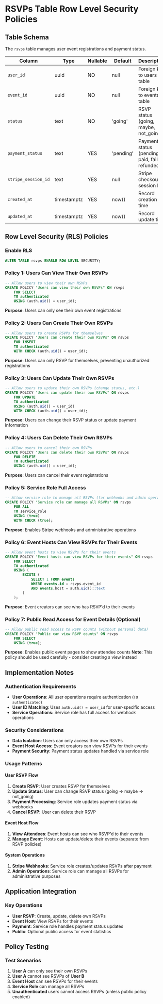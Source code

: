 # RSVPs Table Row Level Security Policies

## Table Schema

The `rsvps` table manages user event registrations and payment status.

| Column | Type | Nullable | Default | Description |
|--------|------|----------|---------|-------------|
| `user_id` | uuid | NO | null | Foreign key to users table |
| `event_id` | uuid | NO | null | Foreign key to events table |
| `status` | text | NO | 'going' | RSVP status (going, maybe, not_going) |
| `payment_status` | text | YES | 'pending' | Payment status (pending, paid, failed, refunded) |
| `stripe_session_id` | text | YES | null | Stripe checkout session ID |
| `created_at` | timestamptz | YES | now() | Record creation time |
| `updated_at` | timestamptz | YES | now() | Record update time |

## Row Level Security (RLS) Policies

### Enable RLS
```sql
ALTER TABLE rsvps ENABLE ROW LEVEL SECURITY;
```

### Policy 1: Users Can View Their Own RSVPs
```sql
-- Allow users to view their own RSVPs
CREATE POLICY "Users can view their own RSVPs" ON rsvps
    FOR SELECT
    TO authenticated
    USING (auth.uid() = user_id);
```
**Purpose**: Users can only see their own event registrations

### Policy 2: Users Can Create Their Own RSVPs
```sql
-- Allow users to create RSVPs for themselves
CREATE POLICY "Users can create their own RSVPs" ON rsvps
    FOR INSERT
    TO authenticated
    WITH CHECK (auth.uid() = user_id);
```
**Purpose**: Users can only RSVP for themselves, preventing unauthorized registrations

### Policy 3: Users Can Update Their Own RSVPs
```sql
-- Allow users to update their own RSVPs (change status, etc.)
CREATE POLICY "Users can update their own RSVPs" ON rsvps
    FOR UPDATE
    TO authenticated
    USING (auth.uid() = user_id)
    WITH CHECK (auth.uid() = user_id);
```
**Purpose**: Users can change their RSVP status or update payment information

### Policy 4: Users Can Delete Their Own RSVPs
```sql
-- Allow users to cancel their own RSVPs
CREATE POLICY "Users can delete their own RSVPs" ON rsvps
    FOR DELETE
    TO authenticated
    USING (auth.uid() = user_id);
```
**Purpose**: Users can cancel their event registrations

### Policy 5: Service Role Full Access
```sql
-- Allow service role to manage all RSVPs (for webhooks and admin operations)
CREATE POLICY "Service role can manage all RSVPs" ON rsvps
    FOR ALL
    TO service_role
    USING (true)
    WITH CHECK (true);
```
**Purpose**: Enables Stripe webhooks and administrative operations

### Policy 6: Event Hosts Can View RSVPs for Their Events
```sql
-- Allow event hosts to view RSVPs for their events
CREATE POLICY "Event hosts can view RSVPs for their events" ON rsvps
    FOR SELECT
    TO authenticated
    USING (
        EXISTS (
            SELECT 1 FROM events 
            WHERE events.id = rsvps.event_id 
            AND events.host = auth.uid()::text
        )
    );
```
**Purpose**: Event creators can see who has RSVP'd to their events

### Policy 7: Public Read Access for Event Details (Optional)
```sql
-- Allow public read access to RSVP counts (without personal data)
CREATE POLICY "Public can view RSVP counts" ON rsvps
    FOR SELECT
    USING (true);
```
**Purpose**: Enables public event pages to show attendee counts
**Note**: This policy should be used carefully - consider creating a view instead

## Implementation Notes

### Authentication Requirements
- **User Operations**: All user operations require authentication (`TO authenticated`)
- **User ID Matching**: Uses `auth.uid() = user_id` for user-specific access
- **Service Operations**: Service role has full access for webhook operations

### Security Considerations
- **Data Isolation**: Users can only access their own RSVPs
- **Event Host Access**: Event creators can view RSVPs for their events
- **Payment Security**: Payment status updates handled via service role

### Usage Patterns

#### User RSVP Flow
1. **Create RSVP**: User creates RSVP for themselves
2. **Update Status**: User can change RSVP status (going → maybe → not_going)
3. **Payment Processing**: Service role updates payment status via webhooks
4. **Cancel RSVP**: User can delete their RSVP

#### Event Host Flow
1. **View Attendees**: Event hosts can see who RSVP'd to their events
2. **Manage Event**: Hosts can update/delete their events (separate from RSVP policies)

#### System Operations
1. **Stripe Webhooks**: Service role creates/updates RSVPs after payment
2. **Admin Operations**: Service role can manage all RSVPs for administrative purposes

## Application Integration

### Key Operations
- **User RSVP**: Create, update, delete own RSVPs
- **Event Host**: View RSVPs for their events
- **Payment**: Service role handles payment status updates
- **Public**: Optional public access for event statistics

## Policy Testing

### Test Scenarios
1. **User A** can only see their own RSVPs
2. **User A** cannot see RSVPs of **User B**
3. **Event Host** can see RSVPs for their events
4. **Service Role** can manage all RSVPs
5. **Unauthenticated** users cannot access RSVPs (unless public policy enabled)
